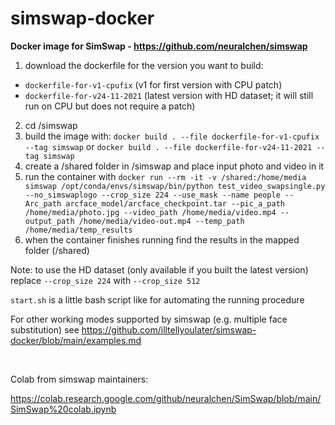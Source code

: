 # simswap-docker

**Docker image for SimSwap - https://github.com/neuralchen/simswap**

1. download the dockerfile for the version you want to build:
 - `dockerfile-for-v1-cpufix` (v1 for first version with CPU patch)
 - `dockerfile-for-v24-11-2021` (latest version with HD dataset; it will still run on CPU but does not require a patch)
2. cd /simswap
3. build the image with: ```docker build . --file dockerfile-for-v1-cpufix --tag simswap``` or ```docker build . --file dockerfile-for-v24-11-2021 --tag simswap```
4. create a /shared folder in /simswap and place input photo and video in it
5. run the container with ```docker run --rm -it -v /shared:/home/media simswap /opt/conda/envs/simswap/bin/python test_video_swapsingle.py --no_simswaplogo --crop_size 224 --use_mask --name people --Arc_path arcface_model/arcface_checkpoint.tar --pic_a_path /home/media/photo.jpg --video_path /home/media/video.mp4 --output_path /home/media/video-out.mp4 --temp_path /home/media/temp_results```
6. when the container finishes running find the results in the mapped folder (/shared) 

Note: to use the HD dataset (only available if you built the latest version) replace `--crop_size 224` with  `--crop_size 512`

```start.sh``` is a little bash script like for automating the running procedure

For other working modes supported by simswap (e.g. multiple face substitution) see https://github.com/illtellyoulater/simswap-docker/blob/main/examples.md

<br>

Colab from simswap maintainers:

https://colab.research.google.com/github/neuralchen/SimSwap/blob/main/SimSwap%20colab.ipynb
